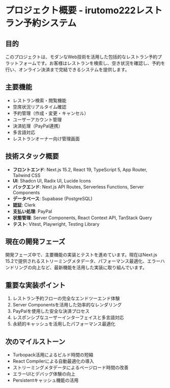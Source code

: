 # プロジェクト概要 - irutomo222レストラン予約システム

## 目的
このプロジェクトは、モダンなWeb技術を活用した包括的なレストラン予約プラットフォームです。お客様はレストランを検索し、空き状況を確認し、予約を行い、オンライン決済まで完結できるシステムを提供します。

## 主要機能
- レストラン検索・閲覧機能
- 空席状況リアルタイム確認
- 予約管理（作成・変更・キャンセル）
- ユーザーアカウント管理
- 決済処理（PayPal連携）
- 多言語対応
- レストランオーナー向け管理画面

## 技術スタック概要
- **フロントエンド**: Next.js 15.2, React 19, TypeScript 5, App Router, Tailwind CSS
- **UI**: Shadcn UI, Radix UI, Lucide Icons
- **バックエンド**: Next.js API Routes, Serverless Functions, Server Components
- **データベース**: Supabase (PostgreSQL)
- **認証**: Clerk
- **支払い処理**: PayPal
- **状態管理**: Server Components, React Context API, TanStack Query
- **テスト**: Vitest, Playwright, Testing Library

## 現在の開発フェーズ
開発フェーズ中で、主要機能の実装とテストを進めています。現在はNext.js 15.2で提供されるストリーミングメタデータ、パフォーマンス最適化、エラーハンドリングの向上など、最新機能を活用した実装に取り組んでいます。

## 重要な実装ポイント
1. レストラン予約フローの完全なエンドツーエンド体験
2. Server Componentsを活用した効率的なレンダリング
3. PayPalを使用した安全な決済プロセス
4. レスポンシブなユーザーインターフェイスと多言語対応
5. 永続的キャッシュを活用したパフォーマンス最適化

## 次のマイルストーン
- Turbopack活用によるビルド時間の短縮
- React Compilerによる自動最適化の導入
- ストリーミングメタデータによるページロード時間の改善
- エラーUIとデバッグ体験の向上
- Persistentキャッシュ機能の活用 